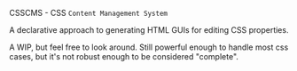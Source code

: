 CSSCMS - CSS `Content Management System`

A declarative approach to generating HTML GUIs for editing CSS properties.

A WIP, but feel free to look around. Still powerful enough to handle most css cases, but it's not robust enough to be considered "complete".
